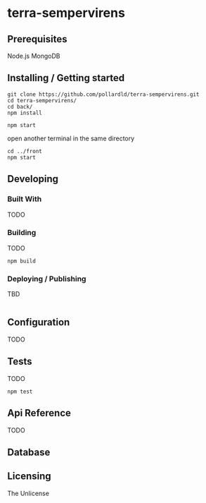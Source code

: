 # terra-sempervirens

## Prerequisites
Node.js
MongoDB

## Installing / Getting started

```shell
git clone https://github.com/pollardld/terra-sempervirens.git
cd terra-sempervirens/
cd back/
npm install
```

```shell
npm start
```

open another terminal in the same directory
```shell
cd ../front
npm start
```

## Developing

### Built With
TODO

### Building
TODO
```shell
npm build
```

### Deploying / Publishing
TBD

```shell
```


## Configuration
TODO

## Tests
TODO

```shell
npm test
```

## Api Reference
TODO

## Database

## Licensing
The Unlicense
